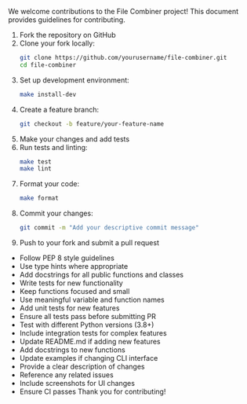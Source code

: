 We welcome contributions to the File Combiner project! This document provides guidelines for contributing.
1. Fork the repository on GitHub
2. Clone your fork locally:
   ```bash
   git clone https://github.com/yourusername/file-combiner.git
   cd file-combiner
   ```
3. Set up development environment:
   ```bash
   make install-dev
   ```
1. Create a feature branch:
   ```bash
   git checkout -b feature/your-feature-name
   ```
2. Make your changes and add tests
3. Run tests and linting:
   ```bash
   make test
   make lint
   ```
4. Format your code:
   ```bash
   make format
   ```
5. Commit your changes:
   ```bash
   git commit -m "Add your descriptive commit message"
   ```
6. Push to your fork and submit a pull request
- Follow PEP 8 style guidelines
- Use type hints where appropriate
- Add docstrings for all public functions and classes
- Write tests for new functionality
- Keep functions focused and small
- Use meaningful variable and function names
- Add unit tests for new features
- Ensure all tests pass before submitting PR
- Test with different Python versions (3.8+)
- Include integration tests for complex features
- Update README.md if adding new features
- Add docstrings to new functions
- Update examples if changing CLI interface
- Provide a clear description of changes
- Reference any related issues
- Include screenshots for UI changes
- Ensure CI passes
Thank you for contributing!